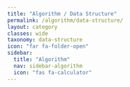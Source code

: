 ```yaml
---
title: "Algorithm / Data Structure"
permalink: /algorithm/data-structure/
layout: category
classes: wide
taxonomy: data-structure
icon: "far fa-folder-open"
sidebar:
  title: "Algorithm"
  nav: sidebar-algorithm
  icon: "fas fa-calculator"
---
```


